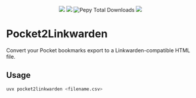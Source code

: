 <p align="center">
<a href="https://pypi.org/project/pocket2linkwarden/"><img src="https://img.shields.io/pypi/v/pocket2linkwarden?color=%2334D058&label=pypi" /></a>
<a href="https://github.com/fmhall/pocket2linkwarden/issues"><img src="https://img.shields.io/github/issues-raw/fmhall/pocket2linkwarden" /></a>
<img alt="Pepy Total Downloads" src="https://img.shields.io/pepy/dt/pocket2linkwarden?label=pypi%20%7C%20downloads"/>
<a href="https://github.com/fmhall/pocket2linkwarden/blob/master/LICENSE"><img src="https://img.shields.io/pypi/l/pocket2linkwarden" /></a>
</p>

# Pocket2Linkwarden

Convert your Pocket bookmarks export to a Linkwarden-compatible HTML file.

## Usage

```bash
uvx pocket2linkwarden <filename.csv>
```